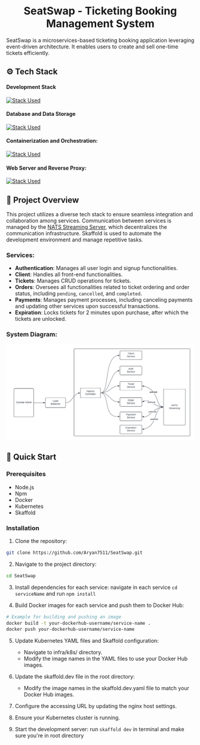 <h1 align="center">SeatSwap - Ticketing Booking Management System</h1>

SeatSwap is a microservices-based ticketing booking application leveraging event-driven architecture. It enables users to create and sell one-time tickets efficiently.

## <a name="tech-stack">⚙️ Tech Stack</a>

#### Development Stack

[![Stack Used](https://skillicons.dev/icons?i=js,typescript,nodejs,express,nextjs,jest,githubactions&theme=dark)](https://skillicons.dev)

#### Database and Data Storage

[![Stack Used](https://skillicons.dev/icons?i=mongodb,redis&theme=dark)](https://skillicons.dev)

#### Containerization and Orchestration:

[![Stack Used](https://skillicons.dev/icons?i=docker,kubernetes,&theme=dark)](https://skillicons.dev)

#### Web Server and Reverse Proxy:

[![Stack Used](https://skillicons.dev/icons?i=nginx,kafka&theme=dark)](https://skillicons.dev)

## 📝 Project Overview

This project utilizes a diverse tech stack to ensure seamless integration and collaboration among services. Communication between services is managed by the [NATS Streaming Server](https://nats.io/), which decentralizes the communication infrastructure. Skaffold is used to automate the development environment and manage repetitive tasks.

### Services:

- **Authentication**: Manages all user login and signup functionalities.
- **Client**: Handles all front-end functionalities.
- **Tickets**: Manages CRUD operations for tickets.
- **Orders**: Oversees all functionalities related to ticket ordering and order status, including `pending`, `cancelled`, and `completed`.
- **Payments**: Manages payment processes, including canceling payments and updating other services upon successful transactions.
- **Expiration**: Locks tickets for 2 minutes upon purchase, after which the tickets are unlocked.

### System Diagram:

![System Diagram](./System_diagram.png)

## <a name="quick-start">🤸 Quick Start</a>
### Prerequisites

- Node.js
- Npm
- Docker
- Kubernetes
- Skaffold

### Installation

1. Clone the repository:
   
```bash
git clone https://github.com/Aryan7511/SeatSwap.git
```
2. Navigate to the project directory:
   
```bash
cd SeatSwap
```
3. Install dependencies for each service:
   navigate in each service `cd serviceName` and run `npm install`

4. Build Docker images for each service and push them to Docker Hub:

```bash
# Example for building and pushing an image
docker build -t your-dockerhub-username/service-name .
docker push your-dockerhub-username/service-name
```
5. Update Kubernetes YAML files and Skaffold configuration:
   - Navigate to infra/k8s/ directory.
   - Modify the image names in the YAML files to use your Docker Hub images.

6. Update the skaffold.dev file in the root directory:
   - Modify the image names in the skaffold.dev.yaml file to match your Docker Hub images.
  
7. Configure the accessing URL by updating the nginx host settings.

8. Ensure your Kubernetes cluster is running.

9. Start the development server: run `skaffold dev` in terminal and make sure you're in root directory
